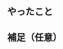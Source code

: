 <!-- プルリクのタイトルはなるべく一行でわかるように書きましょう -->

## やったこと
<!-- 実装内容を記入してください -->

## 補足（任意）
<!-- 実装した内容で不安なこと、相談したいことがあれば自由に記載しましょう -->
